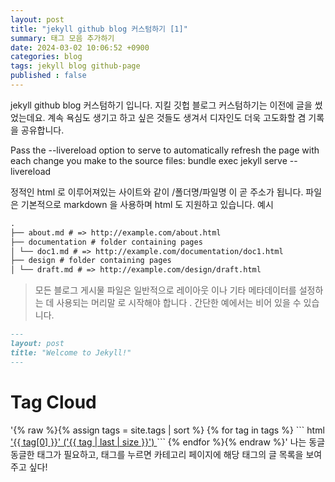 ```yaml
---
layout: post
title: "jekyll github blog 커스텀하기 [1]"
summary: 태그 모음 추가하기
date: 2024-03-02 10:06:52 +0900
categories: blog
tags: jekyll blog github-page
published : false
---
```


jekyll github blog 커스텀하기 입니다. 지킬 깃헙 블로그 커스텀하기는 이전에 글을 썼었는데요. 계속 욕심도 생기고 하고 싶은 것들도 생겨서 디자인도 더욱 고도화할 겸 기록을 공유합니다.

Pass the --livereload option to serve to automatically refresh the page with each change you make to the source files: bundle exec jekyll serve --livereload

정적인 html 로 이루어져있는 사이트와 같이 /폴더명/파일명 이 곧 주소가 됩니다.
파일은 기본적으로 markdown 을 사용하며 html 도 지원하고 있습니다.
예시
```markdown
.
├── about.md # => http://example.com/about.html
├── documentation # folder containing pages
│ └── doc1.md # => http://example.com/documentation/doc1.html
├── design # folder containing pages
│ └── draft.md # => http://example.com/design/draft.html
```


> 모든 블로그 게시물 파일은 일반적으로 레이아웃 이나 기타 메타데이터를 설정하는 데 사용되는 머리말 로 시작해야 합니다 . 간단한 예에서는 비어 있을 수 있습니다.

```markdown
---
layout: post
title: "Welcome to Jekyll!"
---
```

<h1>Tag Cloud</h1>
'{% raw %}{% assign tags = site.tags | sort %} {% for tag in tags %}
``` html
<span class="site-tag">
  <a href="/tag/{{ tag | first | slugify }}/">
    '{{ tag[0] }}' ('{{ tag | last | size }}')
  </a>
</span>
```
{% endfor %}{% endraw %}' 나는 동글동글한 태그가 필요하고, 태그를 누르면
카테고리 페이지에 해당 태그의 글 목록을 보여주고 싶다! 
